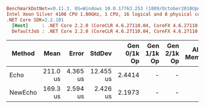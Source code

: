 ``` ini

BenchmarkDotNet=v0.11.3, OS=Windows 10.0.17763.253 (1809/October2018Update/Redstone5)
Intel Xeon Silver 4108 CPU 1.80GHz, 1 CPU, 16 logical and 8 physical cores
.NET Core SDK=2.2.101
  [Host]     : .NET Core 2.2.0 (CoreCLR 4.6.27110.04, CoreFX 4.6.27110.04), 64bit RyuJIT
  DefaultJob : .NET Core 2.2.0 (CoreCLR 4.6.27110.04, CoreFX 4.6.27110.04), 64bit RyuJIT


```
|  Method |     Mean |    Error |    StdDev | Gen 0/1k Op | Gen 1/1k Op | Gen 2/1k Op | Allocated Memory/Op |
|-------- |---------:|---------:|----------:|------------:|------------:|------------:|--------------------:|
|    Echo | 211.0 us | 4.365 us | 12.455 us |      2.4414 |           - |           - |              1328 B |
| NewEcho | 169.3 us | 2.594 us |  2.426 us |      2.1973 |           - |           - |               856 B |
